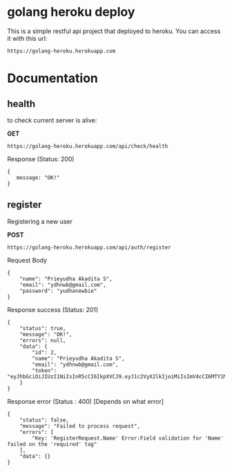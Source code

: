 # golang heroku deploy
This is a simple restful api project that deployed to heroku. You can access it with this url:  
```
https://golang-heroku.herokuapp.com
```

# Documentation
## health 
to check current server is alive:

<b>GET</b>
```
https://golang-heroku.herokuapp.com/api/check/health
```
  
Response (Status: 200)
```
{
   message: "OK!"
}
```

## register
Registering a new user

<b>POST</b>
```
https://golang-heroku.herokuapp.com/api/auth/register
```

Request Body
```
{
    "name": "Prieyudha Akadita S",
    "email": "ydhnwb@gmail.com",
    "password": "yudhanewbie"
}
```

Response success (Status: 201)
```
{
    "status": true,
    "message": "OK!",
    "errors": null,
    "data": {
        "id": 2,
        "name": "Prieyudha Akadita S",
        "email": "ydhnwb@gmail.com",
        "token": "eyJhbGciOiJIUzI1NiIsInR5cCI6IkpXVCJ9.eyJ1c2VyX2lkIjoiMiIsImV4cCI6MTY1MTgyMDAwMCwiaWF0IjoxNjIwMjg0MDAwLCJpc3MiOiJhZG1pbiJ9.HtnuWlBaevEO3fHAI4McH5W8axvw_3Og47RUI3m9IyI"
    }
}
```

Response error (Status : 400) [Depends on what error]
```
{
    "status": false,
    "message": "Failed to process request",
    "errors": [
        "Key: 'RegisterRequest.Name' Error:Field validation for 'Name' failed on the 'required' tag"
    ],
    "data": {}
}
```
